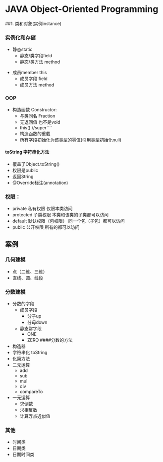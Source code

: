 # JAVA Object-Oriented Programming
##1.	类和对象(实例instance)
###	实例化和存储
*	静态static
     * 静态/类字段field
      * 静态/类方法 method
- 成员member   this
    - 成员字段 field
    - 成员方法 method
###	OOP
- 构造函数	Constructor:
     -	与类同名 Fraction
     -	无返回值 也不是void
     -	this() //super````
     -  构造函数的重载
     -  所有字段初始化为该类型的零值(引用类型初始化null)
####	toString 字符串化方法
- 覆盖了Object.toString()
- 权限是public 
- 返回String
- @Override标注(annotation)
###	权限：
-	private 私有权限 仅限本类访问
-	protected 子类权限 本类和该类的子类都可以访问
-	default 默认权限（包权限） 同一个包（子包）都可以访问
-	public 公开权限 所有的都可以访问

## 案例
### 几何建模
- 点（二维、三维）
- 直线、圆、线段

### 分数建模
- 分数的字段
    - 成员字段
        - 分子up
        - 分母down
    - 静态常字段
        - ONE
        - ZERO
####分数的方法
- 构造器
- 字符串化 toString
- 化简方法
- 二元运算
    -  add
    -  sub
    -  mul
    - div
    - compareTo
- 一元运算
    - 求倒数
    - 求相反数
    - 计算浮点近似值

### 其他
- 时间类 
- 日期类
- 日期时间类
	


